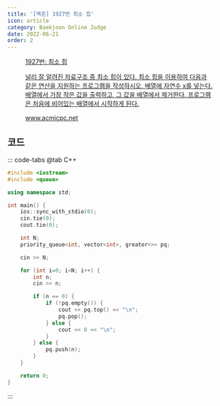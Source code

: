 ```yaml
---
title: '[백준] 1927번 최소 힙'
icon: article
category: Baekjoon Online Judge
date: 2022-06-21
order: 2
---
```


<figure class="opengraph"><a href="https://www.acmicpc.net/problem/1927" data-source-url="https://www.acmicpc.net/problem/1927">
<div class="og-image" style="background-image: url('https://drive.google.com/uc?export=view&id=1nCax5mgwtYA82T46I_ntU1afsBBNkrLr');"></div>
<div class="og-text">
<p class="og-title">1927번: 최소 힙</p>
<p class="og-desc">널리 잘 알려진 자료구조 중 최소 힙이 있다. 최소 힙을 이용하여 다음과 같은 연산을 지원하는 프로그램을 작성하시오. 배열에 자연수 x를 넣는다. 배열에서 가장 작은 값을 출력하고, 그 값을 배열에서 제거한다. 프로그램은 처음에 비어있는 배열에서 시작하게 된다.</p>
<p class="og-host">www.acmicpc.net</p></div></a></figure>

## 코드
::: code-tabs
@tab C++
```cpp
#include <iostream>
#include <queue>

using namespace std;

int main() {
    ios::sync_with_stdio(0);
    cin.tie(0);
    cout.tie(0);

    int N;
    priority_queue<int, vector<int>, greater<>> pq;

    cin >> N;

    for (int i=0; i<N; i++) {
        int n;
        cin >> n;

        if (n == 0) {            
            if (!pq.empty()) {
                cout << pq.top() << "\n";
                pq.pop();
            } else {
                cout << 0 << "\n";
            }
        } else {
            pq.push(n);
        }
    }

    return 0;
}
```
:::
